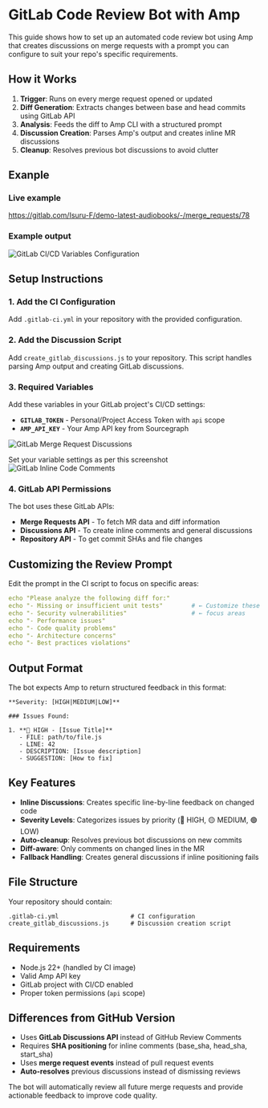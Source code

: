 # GitLab Code Review Bot with Amp

This guide shows how to set up an automated code review bot using Amp that creates discussions on merge requests with a prompt you can configure to suit your repo's specific requirements. 


## How it Works

1. **Trigger**: Runs on every merge request opened or updated
2. **Diff Generation**: Extracts changes between base and head commits using GitLab API
3. **Analysis**: Feeds the diff to Amp CLI with a structured prompt
4. **Discussion Creation**: Parses Amp's output and creates inline MR discussions
5. **Cleanup**: Resolves previous bot discussions to avoid clutter

## Exanple 

### Live example 
https://gitlab.com/Isuru-F/demo-latest-audiobooks/-/merge_requests/78

### Example output
![GitLab CI/CD Variables Configuration](gitlab-amp-review-bot-variables.png)

## Setup Instructions

### 1. Add the CI Configuration

Add `.gitlab-ci.yml` in your repository with the provided configuration.

### 2. Add the Discussion Script

Add `create_gitlab_discussions.js` to your repository. This script handles parsing Amp output and creating GitLab discussions.

### 3. Required Variables

Add these variables in your GitLab project's CI/CD settings:

- **`GITLAB_TOKEN`** - Personal/Project Access Token with `api` scope
- **`AMP_API_KEY`** - Your Amp API key from Sourcegraph

![GitLab Merge Request Discussions](gitlab-merge-request-discussions.png)

Set your variable settings as per this screenshot 
![GitLab Inline Code Comments](gitlab-inline-code-comments.png)

### 4. GitLab API Permissions

The bot uses these GitLab APIs:
- **Merge Requests API** - To fetch MR data and diff information
- **Discussions API** - To create inline comments and general discussions
- **Repository API** - To get commit SHAs and file changes

## Customizing the Review Prompt

Edit the prompt in the CI script to focus on specific areas:

```yaml
echo "Please analyze the following diff for:"
echo "- Missing or insufficient unit tests"        # ← Customize these
echo "- Security vulnerabilities"                  # ← focus areas
echo "- Performance issues"
echo "- Code quality problems"
echo "- Architecture concerns"
echo "- Best practices violations"
```

## Output Format

The bot expects Amp to return structured feedback in this format:

```
**Severity: [HIGH|MEDIUM|LOW]**

### Issues Found:

1. **🔴 HIGH - [Issue Title]**
   - FILE: path/to/file.js
   - LINE: 42
   - DESCRIPTION: [Issue description]
   - SUGGESTION: [How to fix]
```

## Key Features

- **Inline Discussions**: Creates specific line-by-line feedback on changed code
- **Severity Levels**: Categorizes issues by priority (🔴 HIGH, 🟡 MEDIUM, 🟢 LOW)
- **Auto-cleanup**: Resolves previous bot discussions on new commits
- **Diff-aware**: Only comments on changed lines in the MR
- **Fallback Handling**: Creates general discussions if inline positioning fails

## File Structure

Your repository should contain:

```
.gitlab-ci.yml                    # CI configuration
create_gitlab_discussions.js      # Discussion creation script
```

## Requirements

- Node.js 22+ (handled by CI image)
- Valid Amp API key
- GitLab project with CI/CD enabled
- Proper token permissions (`api` scope)

## Differences from GitHub Version

- Uses **GitLab Discussions API** instead of GitHub Review Comments
- Requires **SHA positioning** for inline comments (base_sha, head_sha, start_sha)
- Uses **merge request events** instead of pull request events
- **Auto-resolves** previous discussions instead of dismissing reviews

The bot will automatically review all future merge requests and provide actionable feedback to improve code quality.
